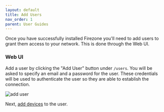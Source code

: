```yaml
---
layout: default
title: Add Users
nav_order: 1
parent: User Guides
---
```


Once you have successfully installed Firezone you'll need to add users to grant them access to your network. This is done through the Web UI.

### Web UI
Add a user by clicking the "Add User" button under `/users`. You will be asked to specify an email and a password for the user. These credentials will be used to authenticate the user so they are able to establish the connection.

![add user](https://user-images.githubusercontent.com/52545545/152580539-bdf10332-a528-4650-a0fe-e72bca89e98a.png)

Next, [add devices](/docs/user-guides/add-devices.md) to the user.
